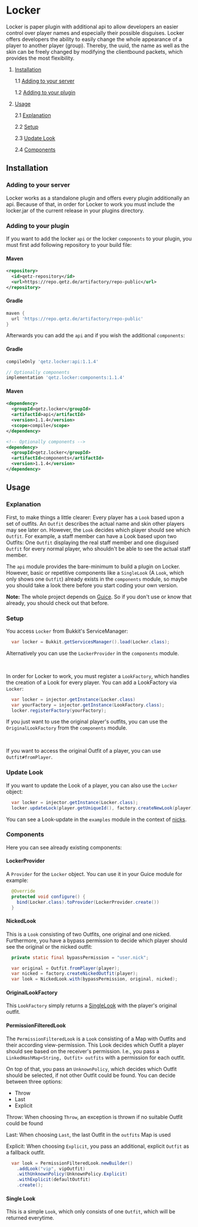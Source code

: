 # Locker

Locker is paper plugin with additional api to allow developers an easier control
over player names and especially their possible disguises. Locker offers developers
the ability to easily change the whole appearance of a player to another player (group).
Thereby, the uuid, the name as well as the skin can be freely changed by modifying the
clientbound packets, which provides the most flexibility.

1. [Installation](#installation)

   1.1 [Adding to your server](#adding-to-your-server)

   1.2 [Adding to your plugin](#adding-to-your-plugin)
2. [Usage](#usage)

   2.1 [Explanation](#explanation)

   2.2 [Setup](#setup)

   2.3 [Update Look](#update-look)

   2.4 [Components](#components)

## Installation

### Adding to your server

Locker works as a standalone plugin and offers every plugin additionally an api.
Because of that, in order for Locker to work you must include the locker.jar
of the current release in your plugins directory.

### Adding to your plugin

If you want to add the locker `api` or the locker `components` to your plugin,
you must first add following repository to your build file:

#### Maven

```xml
<repository>
  <id>qetz-repository</id>
  <url>https://repo.qetz.de/artifactory/repo-public</url>
</repository>
```

#### Gradle

```groovy
maven {
  url 'https://repo.qetz.de/artifactory/repo-public'
}
```

Afterwards you can add the `api` and if you wish the additional `components`:

#### Gradle

```groovy
compileOnly 'qetz.locker:api:1.1.4'

// Optionally components
implementation 'qetz.locker:components:1.1.4'
```

#### Maven

```xml
<dependency>
  <groupId>qetz.locker</groupId>
  <artifactId>api</artifactId>
  <version>1.1.4</version>
  <scope>compile</scope>
</dependency>

<!-- Optionally components -->
<dependency>
  <groupId>qetz.locker</groupId>
  <artifactId>components</artifactId>
  <version>1.1.4</version>
</dependency>
```

## Usage

### Explanation

First, to make things a little clearer: Every player has a `Look` based upon
a set of outfits. An `Outfit` describes the actual name and skin other players
may see later on. However, the `Look` decides which player should see which `Outfit`.
For example, a staff member can have a Look based upon two Outfits: One `Outfit`
displaying the real staff member and one disguised `Outfit` for every normal player,
who shouldn't be able to see the actual staff member.

The `api` module provides the bare-minimum to build a plugin on Locker. However,
basic or repetitive components like a `SingleLook` (A `Look`, which only shows one `Outfit`)
already exists in the `components` module, so maybe you should take a look there
before you start coding your own version.

**Note:** The whole project depends on [Guice](https://github.com/google/guice).
So if you don't use or know that already, you should check out that before.

### Setup

You access `Locker` from Bukkit's ServiceManager:
```java
  var locker = Bukkit.getServicesManager().load(Locker.class);
```
Alternatively you can use the `LockerProvider` in the `components` module.

<br>

In order for Locker to work, you must register a `LookFactory`, which handles
the creation of a Look for every player. You can add a LookFactory via `Locker`:

```java
  var locker = injector.getInstance(Locker.class)
  var yourFactory = injector.getInstance(LookFactory.class);
  locker.registerFactory(yourFactory);
```
If you just want to use the original player's outfits, you can use the `OriginalLookFactory`
from the `components` module.

<br>

If you want to access the original Outfit of a player, you can use `Outfit#fromPlayer`.

### Update Look

If you want to update the Look of a player, you can also use the `Locker` object:

```java
  var locker = injector.getInstance(Locker.class);
  locker.updateLock(player.getUniqueId(), factory.createNewLook(player));
```

You can see a Look-update in the `examples` module in the context of
[nicks](https://github.com/Qetzing/locker/tree/main/examples/src/main/java/qetz/locker/example/nick).

### Components

Here you can see already existing components:

#### LockerProvider

A `Provider` for the `Locker` object. You can use it in your Guice module for example:
```java
  @Override
  protected void configure() {
    bind(Locker.class).toProvider(LockerProvider.create())
  }
```

#### NickedLook

This is a `Look` consisting of two Outfits, one original and one nicked. Furthermore,
you have a bypass permission to decide which player should see the original or the nicked
outfit:

```java
  private static final bypassPermission = "user.nick";

  var original = Outfit.fromPlayer(player);
  var nicked = factory.createNickedOutfit(player);
  var look = NickedLook.with(bypassPermission, original, nicked);
```

#### OriginalLookFactory

This `LookFactory` simply returns a [SingleLook](#single-look) with the player's original
outfit.

#### PermissionFilteredLook

The `PermissionFilteredLook` is a `Look` consisting of a Map with Outfits and their
according view-permission. This Look decides which Outfit a player should see based on
the receiver's permission. I.e., you pass a `LinkedHashMap<String, Outfit> outfits`
with a permission for each outfit.

On top of that, you pass an `UnknownPolicy`, which decides which Outfit should be selected,
if not other Outfit could be found. You can decide between three options:

 - Throw
 - Last
 - Explicit

Throw: When choosing `Throw`, an exception is thrown if no suitable Outfit could be found

Last: When choosing `Last`, the last Outfit in the `outfits` Map is used

Explicit: When choosing `Explicit`, you pass an additional, explicit `Outfit` as a
fallback outfit.

```java
  var look = PermissionFilteredLook.newBuilder()
    .addLook("vip", vipOutfit)
    .withUnknownPolicy(UnknownPolicy.Explicit)
    .withExplicit(defaultOutfit)
    .create();
```

#### Single Look

This is a simple `Look`, which only consists of one `Outfit`, which will be returned
everytime.